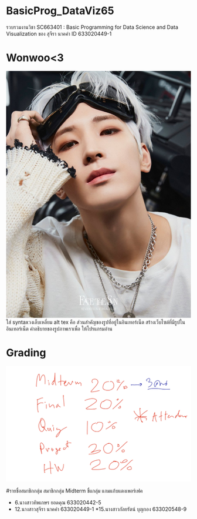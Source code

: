 # BasicProg_DataViz65
รวบรวมงานวิชา SC663401 : Basic Programming for Data Science and Data Visualization ของ สุจีรา นาคคำ ID 633020449-1

# Wonwoo<3
![alt text](FSuiI4HUcAEAqVK.jpg) ใส่ syntaxวงเล็บเหลี่ยม alt tex คือ ส่วนสำคัญของรูปที่อยู่ในอินเทอร์เน็ต สร้างเว็บไซต์ที่มีรูปในอินเทอร์เน็ต คำอธิบายของรูปภาพเราเพื่อ ให้โปรแกรมอ่าน 
# Grading
![grading image](Grading.jpg)

#รายชื่อสมาชิกกลุ่ม 
สมาชิกกลุ่ม Midterm ชื่แกลุ่ม แกมแก้บแตงเพอร์เฟค
* 6.นางสาวทิพเกษร  ยอดคุณ 633020442-5
* 12.นางสาวสุจีรา  นาคคำ 633020449-1
*15.นางสาวกัลยรัตน์  บุญกอง 633020548-9
